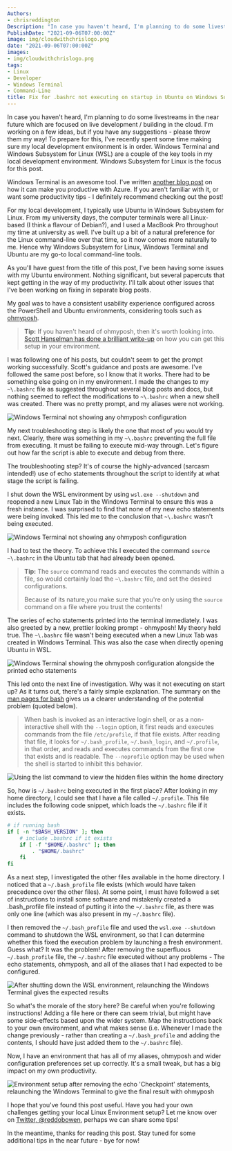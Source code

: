 ```yaml
---
Authors: 
- chrisreddington
Description: "In case you haven't heard, I'm planning to do some livestreams in the near future which are focused on live development / building in the cloud. I'm working on a few ideas, but if you have any suggestions - please throw them my way! To prepare for this, I've recently spent some time making sure my local development environment is in order. Windows Terminal and Windows Subsystem for Linux are a couple of the key tools in my local development environment. Windows Subsystem for Linux is the focus for this post."
PublishDate: "2021-09-06T07:00:00Z"
image: img/cloudwithchrislogo.png
date: "2021-09-06T07:00:00Z"
images:
- img/cloudwithchrislogo.png
tags:
- Linux
- Developer
- Windows Terminal
- Command-Line
title: Fix for .bashrc not executing on startup in Ubuntu on Windows Subsystem for Linux
---
```

In case you haven't heard, I'm planning to do some livestreams in the near future which are focused on live development / building in the cloud. I'm working on a few ideas, but if you have any suggestions - please throw them my way! To prepare for this, I've recently spent some time making sure my local development environment is in order. Windows Terminal and Windows Subsystem for Linux (WSL) are a couple of the key tools in my local development environment. Windows Subsystem for Linux is the focus for this post.

Windows Terminal is an awesome tool. I've written [another blog post](/blog/windows-terminal-productive-azure) on how it can make you productive with Azure. If you aren't familiar with it, or want some productivity tips - I definitely recommend checking out the post!

For my local development, I typically use Ubuntu in Windows Subsystem for Linux. From my university days, the computer terminals were all Linux-based (I think a flavour of Debian?), and I used a MacBook Pro throughout my time at university as well. I've built up a bit of a natural preference for the Linux command-line over that time, so it now comes more naturally to me. Hence why Windows Subsystem for Linux, Windows Terminal and Ubuntu are my go-to local command-line tools.

As you'll have guest from the title of this post, I've been having some issues with my Ubuntu environment. Nothing significant, but several papercuts that kept getting in the way of my productivity. I'll talk about other issues that I've been working on fixing in separate blog posts.

My goal was to have a consistent usability experience configured across the PowerShell and Ubuntu environments, considering tools such as [ohmyposh](https://ohmyposh.dev/docs/).

> **Tip:** If you haven't heard of ohmyposh, then it's worth looking into. [Scott Hanselman has done a brilliant write-up](https://www.hanselman.com/blog/my-ultimate-powershell-prompt-with-oh-my-posh-and-the-windows-terminal) on how you can get this setup in your environment.

I was following one of his posts, but couldn't seem to get the prompt working successfully. Scott's guidance and posts are awesome. I've followed the same post before, so I know that it works. There had to be something else going on in my environment. I made the changes to my ``~\.bashrc`` file as suggested throughout several blog posts and docs, but nothing seemed to reflect the modifications to ``~\.bashrc`` when a new shell was created. There was no pretty prompt, and my aliases were not working.

![Windows Terminal not showing any ohmyposh configuration](images/fix-bashrc-not-executing-wsl/terminal-misconfigured.jpg "Windows Terminal not showing any ohmyposh configuration")

My next troubleshooting step is likely the one that most of you would try next. Clearly, there was something in my ``~\.bashrc`` preventing the full file from executing. It must be failing to execute mid-way through. Let's figure out how far the script is able to execute and debug from there.

The troubleshooting step? It's of course the highly-advanced (sarcasm intended!) use of echo statements throughout the script to identify at what stage the script is failing.

I shut down the WSL environment by using ``wsl.exe --shutdown`` and reopened a new Linux Tab in the Windows Terminal to ensure this was a fresh instance. I was surprised to find that none of my new echo statements were being invoked. This led me to the conclusion that ``~\.bashrc`` wasn't being executed.

![Windows Terminal not showing any ohmyposh configuration](images/fix-bashrc-not-executing-wsl/terminal-misconfigured.jpg "Windows Terminal not showing any ohmyposh configuration")

I had to test the theory. To achieve this I executed the command ``source ~\.bashrc`` in the Ubuntu tab that had already been opened.

> **Tip:** The ``source`` command reads and executes the commands within a file, so would certainly load the ``~\.bashrc`` file, and set the desired configurations.
>
> Because of its nature,you make sure that you're only using the ``source`` command on a file where you trust the contents!

The series of echo statements printed into the terminal immediately. I was also greeted by a new, prettier looking prompt - ohmyposh! My theory held true. The ``~\.bashrc`` file wasn't being executed when a new Linux Tab was created in Windows Terminal. This was also the case when directly opening Ubuntu in WSL.

![Windows Terminal showing the ohmyposh configuration alongside the printed echo statements](images/fix-bashrc-not-executing-wsl/terminal-configured.jpg "Windows Terminal showing the ohmyposh configuration alongside the printed echo statements")

This led onto the next line of investigation. Why was it not executing on start up? As it turns out, there's a fairly simple explanation. The summary on the [man pages for bash](https://www.man7.org/linux/man-pages/man1/bash.1.html) gives us a clearer understanding of the potential problem (quoted below).

> When bash is invoked as an interactive login shell, or as a non-interactive shell with the ``--login`` option, it first reads and executes commands from the file ``/etc/profile``, if that file exists.  After reading that file, it looks for ``~/.bash_profile``, ``~/.bash_login``, and ``~/.profile``, in that order, and reads and executes commands from the first one that exists and is readable. The ``--noprofile`` option may be used when the shell is started to inhibit this behavior.

![Using the list command to view the hidden files within the home directory](images/fix-bashrc-not-executing-wsl/bash-files.jpg "Using the list command to view the hidden files within the home directory")

So, how is ``~/.bashrc`` being executed in the first place? After looking in my home directory, I could see that I have a file called ``~/.profile``. This file includes the following code snippet, which loads the ``~/.bashrc`` file if it exists.

```bash
# if running bash
if [ -n "$BASH_VERSION" ]; then
    # include .bashrc if it exists
    if [ -f "$HOME/.bashrc" ]; then
        . "$HOME/.bashrc"
    fi
fi
```

As a next step, I investigated the other files available in the home directory. I noticed that a ``~/.bash_profile`` file exists (which would have taken precedence over the other files). At some point, I must have followed a set of instructions to install some software and mistakenly created a .bash_profile file instead of putting it into the ``~/.bashrc`` file, as there was only one line (which was also present in my ``~/.bashrc`` file).

I then removed the ``~/.bash_profile`` file and used the ``wsl.exe --shutdown`` command to shutdown the WSL environment, so that I can determine whether this fixed the execution problem by launching a fresh environment. Guess what? It was the problem! After removing the superfluous ``~/.bash_profile`` file, the ``~/.bashrc`` file executed without any problems - The echo statements, ohmyposh, and all of the aliases that I had expected to be configured.

![After shutting down the WSL environment, relaunching the Windows Terminal gives the expected results](images/fix-bashrc-not-executing-wsl/terminal-startup-correctly-configured.jpg "After shutting down the WSL environment, relaunching the Windows Terminal gives the expected results")

So what's the morale of the story here? Be careful when you're following instructions! Adding a file here or there can seem trivial, but might have some side-effects based upon the wider system. Map the instructions back to your own environment, and what makes sense (i.e. Whenever I made the change previously - rather than creating a ``~/.bash_profile`` and adding the contents, I should have just added them to the ``~/.bashrc`` file).

Now, I have an environment that has all of my aliases, ohmyposh and wider configuration preferences set up correctly. It's a small tweak, but has a big impact on my own productivity.

![Environment setup after removing the echo 'Checkpoint' statements, relaunching the Windows Terminal to give the final result with ohmyposh](images/fix-bashrc-not-executing-wsl/terminal-clean.jpg "Environment setup after removing the echo 'Checkpoint' statements, relaunching the Windows Terminal to give the final result with ohmyposh")

I hope that you've found this post useful. Have you had your own challenges getting your local Linux Environment setup? Let me know over on [Twitter, @reddobowen](https://twitter.com/reddobowen), perhaps we can share some tips!

In the meantime, thanks for reading this post. Stay tuned for some additional tips in the near future - bye for now!
